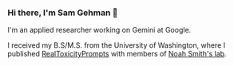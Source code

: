 ### Hi there, I'm Sam Gehman 👋

I'm an applied researcher working on Gemini at Google.

I received my B.S/M.S. from the University of Washington, where I published [RealToxicityPrompts](https://scholar.google.com/citations?view_op=view_citation&hl=en&user=xMOPRkQAAAAJ&citation_for_view=xMOPRkQAAAAJ:u5HHmVD_uO8C) with members of [Noah Smith's lab](https://noahs-ark.github.io/).
